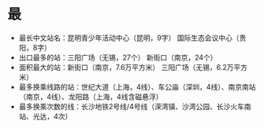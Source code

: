 # 最
- 最长中文站名：昆明青少年活动中心（昆明，9字） 国际生态会议中心（贵阳，8字）
- 出口最多的站：三阳广场（无锡，27个） 新街口（南京，24个）
- 面积最大的站：新街口（南京，7.6万平方米） 三阳广场（无锡，6.2万平方米）
- 最多换乘线路的站：世纪大道（上海，4线）、车公庙（深圳，4线）、南京南站（南京，4线）、龙阳路（上海，4线含磁悬浮）
- 最多换乘次数的线：长沙地铁2号线/4号线（溁湾镇、沙湾公园、长沙火车南站、光达，4次）

